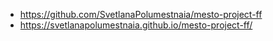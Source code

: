 * https://github.com/SvetlanaPolumestnaia/mesto-project-ff
* https://svetlanapolumestnaia.github.io/mesto-project-ff/
